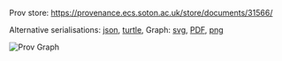 
Prov store: https://provenance.ecs.soton.ac.uk/store/documents/31566/
	
Alternative serialisations: [json](https://provenance.ecs.soton.ac.uk/store/documents/31566.json), [turtle](https://provenance.ecs.soton.ac.uk/store/documents/31566.ttl), 
Graph: [svg](https://provenance.ecs.soton.ac.uk/store/documents/31566.svg), [PDF](https://provenance.ecs.soton.ac.uk/store/documents/31566.pdf), [png](https://provenance.ecs.soton.ac.uk/store/documents/31566.png)

![Prov Graph](https://provenance.ecs.soton.ac.uk/store/documents/31566.png)

		